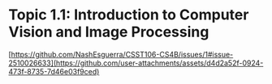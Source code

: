 
# **Topic 1.1: Introduction to Computer Vision  and Image Processing**

[https://github.com/NashEsguerra/CSST106-CS4B/issues/1#issue-2510026633](https://github.com/user-attachments/assets/d4d2a52f-0924-473f-8735-7d46e03f9ced)

